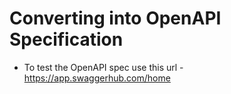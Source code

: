 # Converting into OpenAPI Specification

- To test the OpenAPI spec use this url - https://app.swaggerhub.com/home
